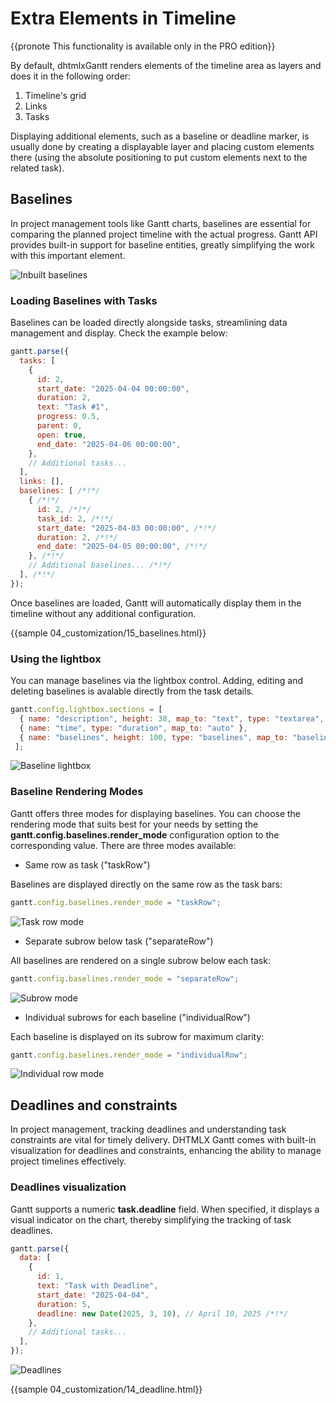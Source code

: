 Extra Elements in Timeline
================================

{{pronote This functionality is available only in the PRO edition}}


By default, dhtmlxGantt renders elements of the timeline area as layers and does it in the following order:

1. Timeline's grid
2. Links
3. Tasks

Displaying additional elements, such as a baseline or deadline marker, is usually done by creating a displayable layer and placing custom elements there
(using the absolute positioning to put custom elements next to the related task).

Baselines
----------------

In project management tools like Gantt charts, baselines are essential for comparing the planned project timeline with the actual progress. 
Gantt API provides built-in support for baseline entities, greatly simplifying the work with this important element.

![Inbuilt baselines](desktop/inbuilt_baselines.png)

### Loading Baselines with Tasks

Baselines can be loaded directly alongside tasks, streamlining data management and display. Check the example below:

~~~js
gantt.parse({
  tasks: [
    {
      id: 2,
      start_date: "2025-04-04 00:00:00",
      duration: 2,
      text: "Task #1",
      progress: 0.5,
      parent: 0,
      open: true,
      end_date: "2025-04-06 00:00:00",
    },
    // Additional tasks...
  ],
  links: [],
  baselines: [ /*!*/
    { /*!*/
      id: 2, /*!*/
      task_id: 2, /*!*/
      start_date: "2025-04-03 00:00:00", /*!*/
      duration: 2, /*!*/
      end_date: "2025-04-05 00:00:00", /*!*/
    }, /*!*/
    // Additional baselines... /*!*/
  ], /*!*/
});
~~~

Once baselines are loaded, Gantt will automatically display them in the timeline without any additional configuration.

{{sample 04_customization/15_baselines.html}}

### Using the lightbox

You can manage baselines via the lightbox control. Adding, editing and deleting baselines is avalable directly from the task details.

~~~js
gantt.config.lightbox.sections = [
  { name: "description", height: 38, map_to: "text", type: "textarea", focus: true },
  { name: "time", type: "duration", map_to: "auto" },
  { name: "baselines", height: 100, type: "baselines", map_to: "baselines" }, /*!*/
 ];
~~~

![Baseline lightbox](desktop/baselines_lightbox.png)

### Baseline Rendering Modes

Gantt offers three modes for displaying baselines. You can choose the rendering mode that suits best for your needs
by setting the **gantt.config.baselines.render_mode** configuration option to the corresponding value. There are three modes available:

- Same row as task ("taskRow")

Baselines are displayed directly on the same row as the task bars:

~~~js
gantt.config.baselines.render_mode = "taskRow";
~~~

![Task row mode](desktop/baselines_task_row.png)

- Separate subrow below task ("separateRow")

All baselines are rendered on a single subrow below each task:

~~~js
gantt.config.baselines.render_mode = "separateRow";
~~~

![Subrow mode](desktop/baselines_subrow.png)

- Individual subrows for each baseline ("individualRow")

Each baseline is displayed on its subrow for maximum clarity:

~~~js
gantt.config.baselines.render_mode = "individualRow";
~~~

![Individual row mode](desktop/baselines_individual_row.png)

Deadlines and constraints
--------------------------

In project management, tracking deadlines and understanding task constraints are vital for timely delivery. 
DHTMLX Gantt comes with built-in visualization for deadlines and constraints, enhancing the ability to manage project timelines effectively.

### Deadlines visualization

Gantt supports a numeric **task.deadline** field. When specified, it displays a visual indicator on the chart, thereby simplifying the tracking of task deadlines.

~~~js
gantt.parse({
  data: [
    {
      id: 1,
      text: "Task with Deadline",
      start_date: "2025-04-04",
      duration: 5,
      deadline: new Date(2025, 3, 10), // April 10, 2025 /*!*/
    },
    // Additional tasks...
  ],
});
~~~

![Deadlines](desktop/deadlines.png)

{{sample 04_customization/14_deadline.html}}